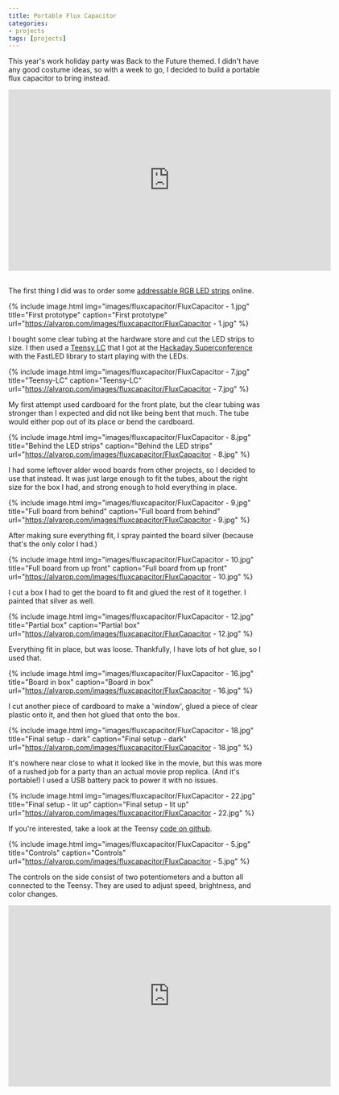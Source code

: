 ```yaml
---
title: Portable Flux Capacitor
categories:
- projects
tags: [projects]
---
```


This year's work holiday party was Back to the Future themed. I didn't have any good costume ideas, so with a week to go, I decided to build a portable flux capacitor to bring instead.

<div align="center"><iframe width="640" height="360" src="https://www.youtube.com/embed/MZ-XaeUl97o" frameborder="0" allowfullscreen></iframe></div> 

<br />

The first thing I did was to order some [addressable RGB LED strips][0] online. 

{% include image.html
            img="images/fluxcapacitor/FluxCapacitor - 1.jpg"
            title="First prototype"
            caption="First prototype"
            url="https://alvarop.com/images/fluxcapacitor/FluxCapacitor - 1.jpg" %}

I bought some clear tubing at the hardware store and cut the LED strips to size. I then used a [Teensy LC][1] that I got at the [Hackaday Superconference][2] with the FastLED library to start playing with the LEDs.

{% include image.html
            img="images/fluxcapacitor/FluxCapacitor - 7.jpg"
            title="Teensy-LC"
            caption="Teensy-LC"
            url="https://alvarop.com/images/fluxcapacitor/FluxCapacitor - 7.jpg" %}

My first attempt used cardboard for the front plate, but the clear tubing was stronger than I expected and did not like being bent that much. The tube would either pop out of its place or bend the cardboard.

{% include image.html
            img="images/fluxcapacitor/FluxCapacitor - 8.jpg"
            title="Behind the LED strips"
            caption="Behind the LED strips"
            url="https://alvarop.com/images/fluxcapacitor/FluxCapacitor - 8.jpg" %}

I had some leftover alder wood boards from other projects, so I decided to use that instead. It was just large enough to fit the tubes, about the right size for the box I had, and strong enough to hold everything in place.

{% include image.html
            img="images/fluxcapacitor/FluxCapacitor - 9.jpg"
            title="Full board from behind"
            caption="Full board from behind"
            url="https://alvarop.com/images/fluxcapacitor/FluxCapacitor - 9.jpg" %}

After making sure everything fit, I spray painted the board silver (because that's the only color I had.)

{% include image.html
            img="images/fluxcapacitor/FluxCapacitor - 10.jpg"
            title="Full board from up front"
            caption="Full board from up front"
            url="https://alvarop.com/images/fluxcapacitor/FluxCapacitor - 10.jpg" %}

I cut a box I had to get the board to fit and glued the rest of it together. I painted that silver as well.

{% include image.html
            img="images/fluxcapacitor/FluxCapacitor - 12.jpg"
            title="Partial box"
            caption="Partial box"
            url="https://alvarop.com/images/fluxcapacitor/FluxCapacitor - 12.jpg" %}

Everything fit in place, but was loose. Thankfully, I have lots of hot glue, so I used that.

{% include image.html
            img="images/fluxcapacitor/FluxCapacitor - 16.jpg"
            title="Board in box"
            caption="Board in box"
            url="https://alvarop.com/images/fluxcapacitor/FluxCapacitor - 16.jpg" %}

I cut another piece of cardboard to make a 'window', glued a piece of clear plastic onto it, and then hot glued that onto the box.

{% include image.html
            img="images/fluxcapacitor/FluxCapacitor - 18.jpg"
            title="Final setup - dark"
            caption="Final setup - dark"
            url="https://alvarop.com/images/fluxcapacitor/FluxCapacitor - 18.jpg" %}

It's nowhere near close to what it looked like in the movie, but this was more of a rushed job for a party than an actual movie prop replica. (And it's portable!) I used a USB battery pack to power it with no issues.

{% include image.html
            img="images/fluxcapacitor/FluxCapacitor - 22.jpg"
            title="Final setup - lit up"
            caption="Final setup - lit up"
            url="https://alvarop.com/images/fluxcapacitor/FluxCapacitor - 22.jpg" %}

If you're interested, take a look at the Teensy [code on github][3].

{% include image.html
            img="images/fluxcapacitor/FluxCapacitor - 5.jpg"
            title="Controls"
            caption="Controls"
            url="https://alvarop.com/images/fluxcapacitor/FluxCapacitor - 5.jpg" %}

The controls on the side consist of two potentiometers and a button all connected to the Teensy. They are used to adjust speed, brightness, and color changes.

<div align="center"><iframe width="640" height="360" src="https://www.youtube.com/embed/k18zvcvC6wI" frameborder="0" allowfullscreen></iframe></div>

[0]: http://www.amazon.com/gp/product/B00VQ0D2TY
[1]: https://www.pjrc.com/teensy/teensyLC.html
[2]: https://hackaday.com/tag/hackaday-superconference/
[3]: https://github.com/alvarop/flux/blob/master/fluxCapacitor/fluxCapacitor.ino
